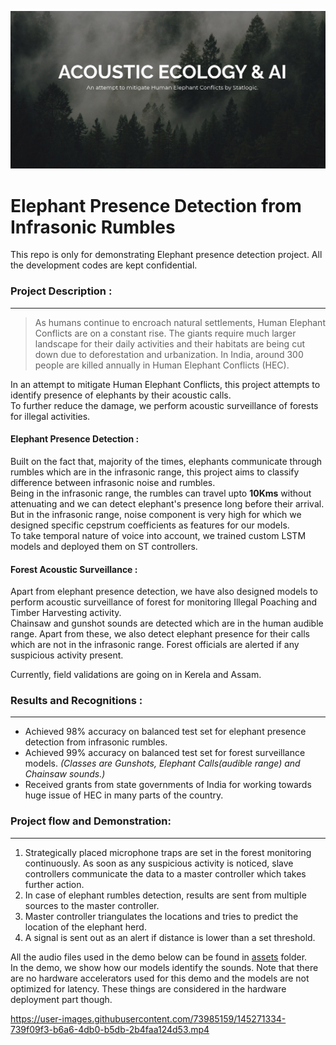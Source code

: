 ![Head Page](/assets/front_page_acoustics.png)

# Elephant Presence Detection from Infrasonic Rumbles
This repo is only for demonstrating Elephant presence detection project. All the development codes are kept confidential.

### Project Description :
---
> As humans continue to encroach natural settlements, Human Elephant Conflicts are on a constant rise. The giants require much larger landscape for their daily activities and their habitats are being cut down due to deforestation and urbanization. In India, around 300 people are killed annually in Human Elephant Conflicts (HEC).  

In an attempt to mitigate Human Elephant Conflicts, this project attempts to identify presence of elephants by their acoustic calls.  
To further reduce the damage, we perform acoustic surveillance of forests for illegal activities.  

#### Elephant Presence Detection :
Built on the fact that, majority of the times, elephants communicate through rumbles which are in the infrasonic range, this project aims to classify difference between infrasonic noise and rumbles.  
Being in the infrasonic range, the rumbles can travel upto **10Kms** without attenuating and we can detect elephant's presence long before their arrival.  
But in the infrasonic range, noise component is very high for which we designed specific cepstrum coefficients as features for our models.  
To take temporal nature of voice into account, we trained custom LSTM models and deployed them on ST controllers.  

#### Forest Acoustic Surveillance :
Apart from elephant presence detection, we have also designed models to perform acoustic surveillance of forest for monitoring Illegal Poaching and Timber Harvesting activity.  
Chainsaw and gunshot sounds are detected which are in the human audible range. Apart from these, we also detect elephant presence for their calls which are not in the infrasonic range.
Forest officials are alerted if any suspicious activity present.  

Currently, field validations are going on in Kerela and Assam.

### Results and Recognitions :
---
* Achieved 98% accuracy on balanced test set for elephant presence detection from infrasonic rumbles.
* Achieved 99% accuracy on balanced test set for forest surveillance models. *(Classes are Gunshots, Elephant Calls(audible range) and Chainsaw sounds.)*
* Received grants from state governments of India for working towards huge issue of HEC in many parts of the country.

### Project flow and Demonstration:
---
1. Strategically placed microphone traps are set in the forest monitoring continuously. As soon as any suspicious activity is noticed, slave controllers communicate the data to a master controller which takes further action.
2. In case of elephant rumbles detection, results are sent from multiple sources to the master controller.
3. Master controller triangulates the locations and tries to predict the location of the elephant herd.
4. A signal is sent out as an alert if distance is lower than a set threshold.

All the audio files used in the demo below can be found in [assets](/assets) folder.  
In the demo, we show how our models identify the sounds. Note that there are no hardware accelerators used for this demo and the models are not optimized for latency. These things are considered in the hardware deployment part though.



https://user-images.githubusercontent.com/73985159/145271334-739f09f3-b6a6-4db0-b5db-2b4faa124d53.mp4

